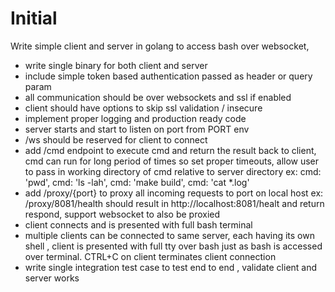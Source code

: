 # Initial 

Write simple client and server in golang to access bash over websocket, 
- write single binary for both client and server 
- include simple token based authentication passed as header or query param 
- all communication should be over websockets and ssl if enabled
- client should have options to skip ssl validation / insecure
- implement proper logging and production ready code
- server starts and start to listen on port from PORT env
- /ws should be reserved for client to connect
- add /cmd endpoint to execute cmd and return the result back to client, cmd can run for long period of times so set proper timeouts, allow user to pass in working directory of cmd relative to server directory ex: cmd: 'pwd', cmd: 'ls -lah', cmd: 'make build', cmd: 'cat *.log'
- add /proxy/{port} to proxy all incoming requests to port on local host ex: /proxy/8081/health should result in http://localhost:8081/healt and return respond, support websocket to also be proxied 
- client connects and is presented with full bash terminal
- multiple clients can be connected to same server, each having its own shell , client is presented with full tty over bash just as bash is accessed over terminal. CTRL+C on client terminates client connection 
- write single integration test case to test end to end , validate client and server works
